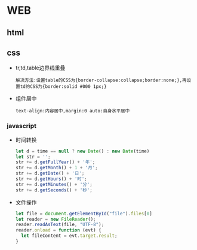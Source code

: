 # WEB

## html



## css

- tr,td,table边界线重叠

  ```
  解决方法:设置table的CSS为{border-collapse:collapse;border:none;},再设置td的CSS为{border:solid #000 1px;}
  ```

- 组件居中

  ```
  text-align:内容居中,margin:0 auto:自身水平居中
  ```

  

### javascript

- 时间转换

  ```js
  let d = time == null ? new Date() : new Date(time)
  let str = '';
  str += d.getFullYear() + '年'; 
  str += d.getMonth() + 1 + '月'; 
  str += d.getDate() + '日';
  str += d.getHours() + '时';
  str += d.getMinutes() + '分';
  str += d.getSeconds() + '秒';
  ```

- 文件操作

  ```js
  let file = document.getElementById("file").files[0]
  let reader = new FileReader();
  reader.readAsText(file, "UTF-8");
  reader.onload = function (evt) {
  	let fileContent = evt.target.result;
  }
  ```

  